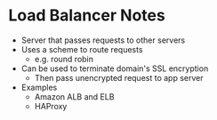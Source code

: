 # Load Balancer Notes

* Server that passes requests to other servers
* Uses a scheme to route requests
  * e.g. round robin
* Can be used to terminate domain's SSL encryption
  * Then pass unencrypted request to app server
* Examples
  * Amazon ALB and ELB
  * HAProxy
